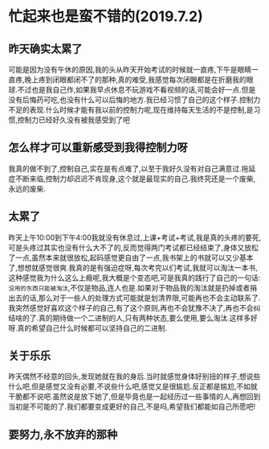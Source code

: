 # 忙起来也是蛮不错的(2019.7.2)

## 昨天确实太累了

可能是因为没有午休的原因,我的头从昨天开始考试的时候就一直疼,下午是眼睛一直疼,晚上疼到闭眼都闭不了的那种,真的难受,我感觉每次闭眼都是在折磨我的眼球.不过也是我自己作,如果我早点休息不玩游戏不看视频的话,可能会好一点.但是没有后悔药可吃,也没有什么可以后悔的地方.我已经习惯了自己的这个样子.控制力不足的表现.什么时候才能有我以前的控制力呢,现在维持每天生活的不是控制,是习惯,控制力已经好久没有被我感受到了吧

## 怎么样才可以重新感受到我得控制力呀

我真的做不到了,控制自己,实在是有点难了,以至于我好久没有对自己满意过.拖延症不断来临,控制力却迟迟不肯现身,这个就是最现实的自己.我终究还是一个废柴,永远的废柴.

## 太累了

昨天上午10:00到下午4:00我就没有休息过,上课+考试+考试,我是真的头疼的要死,可是头疼过其实也没有什么大不了的,反而觉得两门考试都已经结束了,身体又放松了一点,虽然本来就很放松,起码感觉更自由了一点,我书架上的书就可以又少基本了,想想就感觉很爽.我真的是有强迫症呀,每次考完以们考试,我就可以淘汰一本书,这种感觉我为什么这么上瘾呢,我大概是个变态吧,可是我真的践行了自己的一句话:`没用的东西只能被淘汰`,不仅是物品,连人也是.如果对于物品我的淘汰就是扔掉或者捐出去的话,那么对于一些人的处理方式可能就是划清界限,可能再也不会主动联系了.我突然感觉好喜欢这个样子的自己,有了这个原则,再也不会犹豫不决了,再也不会纠结啥的了.真的期待做一个二进制的人,只有两种状态,要么使用,要么淘汰.这样多好呀.真的希望自己什么时候都可以坚持自己的二进制.

## 关于乐乐

昨天偶然不经意的回头,发现她就在我的身后.当时就感觉身体好别扭的样子,想说些什么吧,但是感觉又没有必要,不说些什么吧,感觉又是很尴尬.反正都是尴尬,不如就干脆都不说吧.虽然说是放下她了,但是毕竟也是一起经历过一些事情的人,再想回到当初是不可能的了.我们都要变成更好的自己,不是吗,希望我们都能如自己所愿吧!

## 要努力,永不放弃的那种
